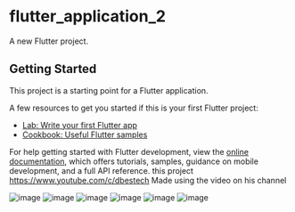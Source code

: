 # flutter_application_2

A new Flutter project.

## Getting Started

This project is a starting point for a Flutter application.

A few resources to get you started if this is your first Flutter project:

- [Lab: Write your first Flutter app](https://docs.flutter.dev/get-started/codelab)
- [Cookbook: Useful Flutter samples](https://docs.flutter.dev/cookbook)

For help getting started with Flutter development, view the
[online documentation](https://docs.flutter.dev/), which offers tutorials,
samples, guidance on mobile development, and a full API reference.
this project https://www.youtube.com/c/dbestech
Made using the video on his channel

![image](https://user-images.githubusercontent.com/66389332/187091993-4038d65b-38ae-4de1-b672-2f0c19873da1.png)
![image](https://user-images.githubusercontent.com/66389332/187091996-5ff392ca-5474-4b87-8b81-03a998fb7b2e.png)
![image](https://user-images.githubusercontent.com/66389332/187091998-9d9d95fc-35e0-4368-8405-08431455f946.png)
![image](https://user-images.githubusercontent.com/66389332/187092000-fc3f43ba-3779-4e82-8876-45b939708b45.png)
![image](https://user-images.githubusercontent.com/66389332/187092004-8da1ddaf-ed09-463e-b3cf-cd93276bedbb.png)
![image](https://user-images.githubusercontent.com/66389332/187092010-30d80492-203c-435c-8e71-a835082274af.png)











